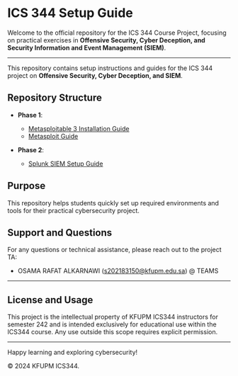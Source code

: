 # ICS 344 Setup Guide


Welcome to the official repository for the ICS 344 Course Project, focusing on practical exercises in **Offensive Security, Cyber Deception, and Security Information and Event Management (SIEM)**.

---

This repository contains setup instructions and guides for the ICS 344 project on **Offensive Security, Cyber Deception, and SIEM**.

## Repository Structure

- **Phase 1**:
  - [Metasploitable 3 Installation Guide](./PHASE1/Metaslpoitable3.md)
  - [Metasploit Guide](./PHASE1/metasploit.md)

- **Phase 2**:
  - [Splunk SIEM Setup Guide](./PHASE2/splunkSIEM.md)

## Purpose

This repository helps students quickly set up required environments and tools for their practical cybersecurity project.



## Support and Questions

For any questions or technical assistance, please reach out to the project TA:

- OSAMA RAFAT ALKARNAWI ([s202183150@kfupm.edu.sa](mailto:s202183150@kfupm.edu.sa)) @ TEAMS

---

## License and Usage

This project is the intellectual property of KFUPM ICS344 instructors for semester 242 and is intended exclusively for educational use within the ICS344 course. Any use outside this scope requires explicit permission.

---

Happy learning and exploring cybersecurity!

© 2024 KFUPM ICS344.
